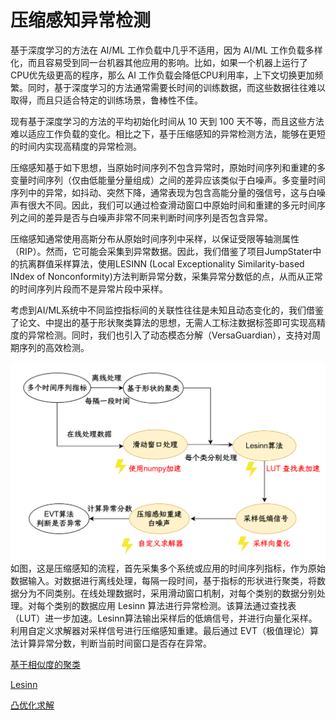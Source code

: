 # 压缩感知异常检测

基于深度学习的方法在 AI/ML 工作负载中几乎不适用，因为 AI/ML 工作负载多样化，而且容易受到同一台机器其他应用的影响。比如，如果一个机器上运行了CPU优先级更高的程序，那么 AI 工作负载会降低CPU利用率，上下文切换更加频繁。同时，基于深度学习的方法通常需要长时间的训练数据，而这些数据往往难以取得，而且只适合特定的训练场景，鲁棒性不佳。

现有基于深度学习的方法的平均初始化时间从 10 天到 100 天不等，而且这些方法难以适应工作负载的变化。相比之下，基于压缩感知的异常检测方法，能够在更短的时间内实现高精度的异常检测。

压缩感知基于如下思想，当原始时间序列不包含异常时，原始时间序列和重建的多变量时间序列（仅由低能量分量组成）之间的差异应该类似于白噪声。多变量时间序列中的异常，如抖动、突然下降，通常表现为包含高能分量的强信号，这与白噪声有很大不同。因此，我们可以通过检查滑动窗口中原始时间和重建的多元时间序列之间的差异是否与白噪声非常不同来判断时间序列是否包含异常。

压缩感知通常使用高斯分布从原始时间序列中采样，以保证受限等轴测属性 （RIP）。然而，它可能会采集到异常数据。因此，我们借鉴了项目JumpStater中的抗离群值采样算法，使用LESINN (Local Exceptionality Similarity-based INdex of Nonconformity)方法判断异常分数，采集异常分数低的点，从而从正常的时间序列片段而不是异常片段中采样。

考虑到AI/ML系统中不同监控指标间的关联性往往是未知且动态变化的，我们借鉴了论文、中提出的基于形状聚类算法的思想，无需人工标注数据标签即可实现高精度的异常检测。同时，我们也引入了动态模态分解（VersaGuardian），支持对周期序列的高效检测。

![alt text](image-14.png)
如图，这是压缩感知的流程，首先采集多个系统或应用的时间序列指标，作为原始数据输入。对数据进行离线处理，每隔一段时间，基于指标的形状进行聚类，将数据分为不同类别。在线处理数据时，采用滑动窗口机制，对每个类别的数据分别处理。对每个类别的数据应用 Lesinn 算法进行异常检测。该算法通过查找表（LUT）进一步加速。Lesinn算法输出采样后的低熵信号，并进行向量化采样。利用自定义求解器对采样信号进行压缩感知重建。最后通过 EVT（极值理论）算法计算异常分数，判断当前时间窗口是否存在异常。

[基于相似度的聚类](./sbd.md)

[Lesinn](./lesinn.md)

[凸优化求解](./cvxpy.md)